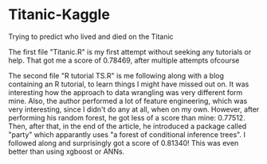 # Titanic-Kaggle
Trying to predict who lived and died on the Titanic

The first file "Titanic.R" is my first attempt without seeking any tutorials or help. That got me a score of 0.78469, after multiple attempts ofcourse

The second file "R tutorial TS.R" is me following along with a blog containing an R tutorial, to learn things I might have missed out on. It was interesting how the approach to data wrangling was very different form mine. Also, the author performed a lot of  feature engineering, which was very interesting, since I didn't do any at all, when on my own. However, after performing his random forest, he got less of a score than mine: 0.77512. Then, after that, in the end of the article, he introduced a package called "party" which apparantly uses "a forest of conditional inference trees". I followed along and surprisingly got a score of 0.81340! This was even better than using xgboost or ANNs.
